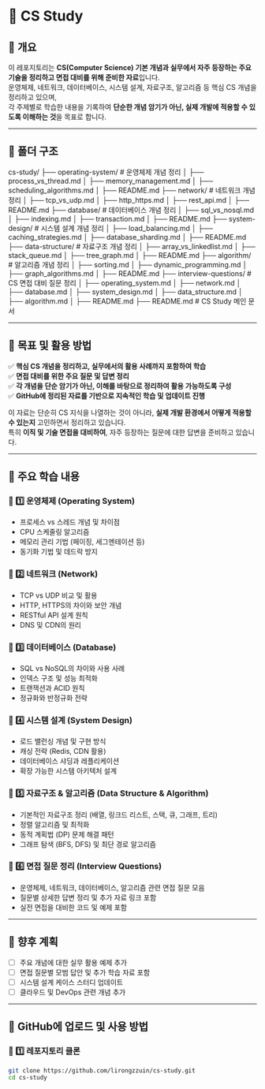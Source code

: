 # 🚀 CS Study

## 📌 개요
이 레포지토리는 **CS(Computer Science) 기본 개념과 실무에서 자주 등장하는 주요 기술을 정리하고 면접 대비를 위해 준비한 자료**입니다.  
운영체제, 네트워크, 데이터베이스, 시스템 설계, 자료구조, 알고리즘 등 핵심 CS 개념을 정리하고 있으며,  
각 주제별로 학습한 내용을 기록하여 **단순한 개념 암기가 아닌, 실제 개발에 적용할 수 있도록 이해하는 것**을 목표로 합니다.

---

## 📂 폴더 구조
cs-study/ ├── operating-system/ # 운영체제 개념 정리 │ ├── process_vs_thread.md │ ├── memory_management.md │ ├── scheduling_algorithms.md │ ├── README.md ├── network/ # 네트워크 개념 정리 │ ├── tcp_vs_udp.md │ ├── http_https.md │ ├── rest_api.md │ ├── README.md ├── database/ # 데이터베이스 개념 정리 │ ├── sql_vs_nosql.md │ ├── indexing.md │ ├── transaction.md │ ├── README.md ├── system-design/ # 시스템 설계 개념 정리 │ ├── load_balancing.md │ ├── caching_strategies.md │ ├── database_sharding.md │ ├── README.md ├── data-structure/ # 자료구조 개념 정리 │ ├── array_vs_linkedlist.md │ ├── stack_queue.md │ ├── tree_graph.md │ ├── README.md ├── algorithm/ # 알고리즘 개념 정리 │ ├── sorting.md │ ├── dynamic_programming.md │ ├── graph_algorithms.md │ ├── README.md ├── interview-questions/ # CS 면접 대비 질문 정리 │ ├── operating_system.md │ ├── network.md │ ├── database.md │ ├── system_design.md │ ├── data_structure.md │ ├── algorithm.md │ ├── README.md ├── README.md # CS Study 메인 문서


---

## 🎯 목표 및 활용 방법
✅ **핵심 CS 개념을 정리하고, 실무에서의 활용 사례까지 포함하여 학습**  
✅ **면접 대비를 위한 주요 질문 및 답변 정리**  
✅ **각 개념을 단순 암기가 아닌, 이해를 바탕으로 정리하여 활용 가능하도록 구성**  
✅ **GitHub에 정리된 자료를 기반으로 지속적인 학습 및 업데이트 진행**  

이 자료는 단순히 CS 지식을 나열하는 것이 아니라, **실제 개발 환경에서 어떻게 적용할 수 있는지** 고민하면서 정리하고 있습니다.  
특히 **이직 및 기술 면접을 대비하여**, 자주 등장하는 질문에 대한 답변을 준비하고 있습니다.

---

## 📖 주요 학습 내용
### 📌 1️⃣ 운영체제 (Operating System)
- 프로세스 vs 스레드 개념 및 차이점
- CPU 스케줄링 알고리즘
- 메모리 관리 기법 (페이징, 세그멘테이션 등)
- 동기화 기법 및 데드락 방지

### 📌 2️⃣ 네트워크 (Network)
- TCP vs UDP 비교 및 활용
- HTTP, HTTPS의 차이와 보안 개념
- RESTful API 설계 원칙
- DNS 및 CDN의 원리

### 📌 3️⃣ 데이터베이스 (Database)
- SQL vs NoSQL의 차이와 사용 사례
- 인덱스 구조 및 성능 최적화
- 트랜잭션과 ACID 원칙
- 정규화와 반정규화 전략

### 📌 4️⃣ 시스템 설계 (System Design)
- 로드 밸런싱 개념 및 구현 방식
- 캐싱 전략 (Redis, CDN 활용)
- 데이터베이스 샤딩과 레플리케이션
- 확장 가능한 시스템 아키텍처 설계

### 📌 5️⃣ 자료구조 & 알고리즘 (Data Structure & Algorithm)
- 기본적인 자료구조 정리 (배열, 링크드 리스트, 스택, 큐, 그래프, 트리)
- 정렬 알고리즘 및 최적화
- 동적 계획법 (DP) 문제 해결 패턴
- 그래프 탐색 (BFS, DFS) 및 최단 경로 알고리즘

### 📌 6️⃣ 면접 질문 정리 (Interview Questions)
- 운영체제, 네트워크, 데이터베이스, 알고리즘 관련 면접 질문 모음
- 질문별 상세한 답변 정리 및 추가 자료 링크 포함
- 실전 면접을 대비한 코드 및 예제 포함

---

## 📌 향후 계획
- [ ] 주요 개념에 대한 실무 활용 예제 추가  
- [ ] 면접 질문별 모범 답안 및 추가 학습 자료 포함  
- [ ] 시스템 설계 케이스 스터디 업데이트  
- [ ] 클라우드 및 DevOps 관련 개념 추가  

---

## 🚀 GitHub에 업로드 및 사용 방법
### 📌 1️⃣ 레포지토리 클론
```bash
git clone https://github.com/lirongzzuin/cs-study.git
cd cs-study
